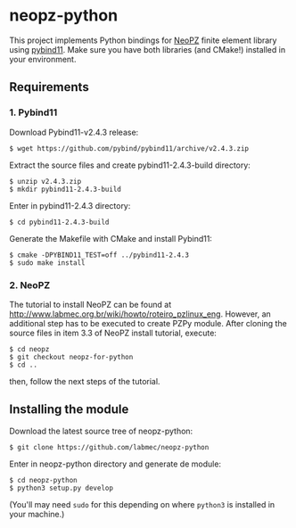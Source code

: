 # neopz-python
This project implements Python bindings for [NeoPZ](https://github.com/labmec/neopz) finite element library using [pybind11](https://github.com/pybind/pybind11).
Make sure you have both libraries (and CMake!) installed in your environment.

## Requirements

### 1. Pybind11
Download Pybind11-v2.4.3 release:
```
$ wget https://github.com/pybind/pybind11/archive/v2.4.3.zip
```
Extract the source files and create pybind11-2.4.3-build directory:
```
$ unzip v2.4.3.zip
$ mkdir pybind11-2.4.3-build
```
Enter in pybind11-2.4.3 directory:
```
$ cd pybind11-2.4.3-build
```
Generate the Makefile with CMake and install Pybind11:
```
$ cmake -DPYBIND11_TEST=off ../pybind11-2.4.3
$ sudo make install
```

### 2. NeoPZ

The tutorial to install NeoPZ can be found at http://www.labmec.org.br/wiki/howto/roteiro_pzlinux_eng. However, an additional step has to be executed to create PZPy module. After cloning the source files in item 3.3 of NeoPZ install tutorial, execute:

```
$ cd neopz
$ git checkout neopz-for-python
$ cd ..
```
then, follow the next steps of the tutorial.


## Installing the module

Download the latest source tree of neopz-python:
```
$ git clone https://github.com/labmec/neopz-python
```
Enter in neopz-python directory and generate de module:
```
$ cd neopz-python
$ python3 setup.py develop
```
(You'll may need `sudo` for this depending on where `python3` is installed in your machine.)
